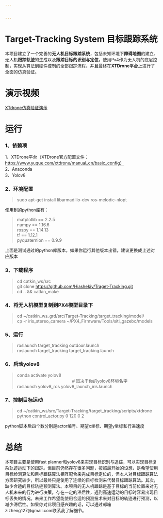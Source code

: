```yaml
---


---
```


<h1 id="target-tracking-system-目标跟踪系统"><span class="prefix"></span><span class="content">Target-Tracking System 目标跟踪系统</span><span class="suffix"></span></h1>
<p>本项目建立了一个完善的<strong>无人机目标跟踪系统</strong>，包括未知环境下<strong>障碍地图</strong>的建立、无人机<strong>跟踪轨迹</strong>的生成以及<strong>跟踪目标的识别与定位</strong>，使用Px4作为无人机的底层控制，实现从算法到硬件控制的全部跟踪流程，并且最终在<strong>XTDrone平台</strong>上进行了全面的仿真验证。</p>
<h1 id="演示视频"><span class="prefix"></span><span class="content">演示视频</span><span class="suffix"></span></h1>
<p><a href="https://youtu.be/Kgru534RLyE"> XTdrone仿真验证演示</a></p>
<h1 id="运行"><span class="prefix"></span><span class="content">运行</span><span class="suffix"></span></h1>
<h3 id="1、依赖项"><span class="prefix"></span><span class="content">1、依赖项</span><span class="suffix"></span></h3>
<p>1、XTDrone平台（XTDrone官方配置文件：<a href="https://www.yuque.com/xtdrone/manual_cn/basic_config%EF%BC%89">https://www.yuque.com/xtdrone/manual_cn/basic_config）</a><br>
2、Anaconda<br>
3、Yolov8</p>
<h3 id="2、环境配置"><span class="prefix"></span><span class="content">2、环境配置</span><span class="suffix"></span></h3>
<blockquote>
<p>sudo apt-get install libarmadillo-dev ros-melodic-nlopt</p>
</blockquote>
<p>使用到的python库有：</p>
<blockquote>
<p>matplotlib == 2.2.5<br>
numpy == 1.16.6<br>
rospy == 1.14.13<br>
tf == 1.12.1<br>
pyquaternion == 0.9.9</p>
</blockquote>
<p>上面是测试通过的python库版本，如果你运行其他版本出错，建议更换成上述对应版本</p>
<h3 id="3、下载程序"><span class="prefix"></span><span class="content">3、下载程序</span><span class="suffix"></span></h3>
<blockquote>
<p>cd catkin_ws/src<br>
git clone <a href="https://github.com/Hiashekiy/Traget-Tracking.git">https://github.com/Hiashekiy/Traget-Tracking.git</a><br>
cd .. &amp;&amp; catkin_make</p>
</blockquote>
<h3 id="4、将无人机模型复制到px4模型目录下"><span class="prefix"></span><span class="content">4、将无人机模型复制到PX4模型目录下</span><span class="suffix"></span></h3>
<blockquote>
<p>cd ~/catkin_ws_grd/src/Target-Tracking/target_tracking/model/<br>
cp -r iris_stereo_camera ~/PX4_Firmware/Tools/sitl_gazebo/models</p>
</blockquote>
<h3 id="5、运行"><span class="prefix"></span><span class="content">5、运行</span><span class="suffix"></span></h3>
<blockquote>
<p>roslaunch target_tracking outdoor.launch<br>
roslaunch target_tracking target_tracking.launch</p>
</blockquote>
<h3 id="6、启动yolov8"><span class="prefix"></span><span class="content">6、启动yolov8</span><span class="suffix"></span></h3>
<blockquote>
<p>conda activate yolov8  <span class="katex--inline"><span class="katex"><span class="katex-mathml"><math xmlns="http://www.w3.org/1998/Math/MathML"><semantics><mrow><mtext>&nbsp;&nbsp;&nbsp;&nbsp;&nbsp;&nbsp;&nbsp;&nbsp;&nbsp;&nbsp;&nbsp;&nbsp;&nbsp;&nbsp;&nbsp;&nbsp;&nbsp;&nbsp;&nbsp;&nbsp;&nbsp;&nbsp;&nbsp;&nbsp;&nbsp;&nbsp;&nbsp;&nbsp;&nbsp;&nbsp;&nbsp;&nbsp;&nbsp;&nbsp;&nbsp;&nbsp;&nbsp;&nbsp;&nbsp;&nbsp;&nbsp;&nbsp;&nbsp;&nbsp;&nbsp;</mtext></mrow><annotation encoding="application/x-tex">~~~~~~~~~~~~~~~~~~~~~~~~~~~~~~~~~~~~~~~~~~~~~</annotation></semantics></math></span><span class="katex-html" aria-hidden="true"><span class="base"><span class="strut" style="height: 0em;"></span><span class="mspace nobreak">&nbsp;</span><span class="mspace nobreak">&nbsp;</span><span class="mspace nobreak">&nbsp;</span><span class="mspace nobreak">&nbsp;</span><span class="mspace nobreak">&nbsp;</span><span class="mspace nobreak">&nbsp;</span><span class="mspace nobreak">&nbsp;</span><span class="mspace nobreak">&nbsp;</span><span class="mspace nobreak">&nbsp;</span><span class="mspace nobreak">&nbsp;</span><span class="mspace nobreak">&nbsp;</span><span class="mspace nobreak">&nbsp;</span><span class="mspace nobreak">&nbsp;</span><span class="mspace nobreak">&nbsp;</span><span class="mspace nobreak">&nbsp;</span><span class="mspace nobreak">&nbsp;</span><span class="mspace nobreak">&nbsp;</span><span class="mspace nobreak">&nbsp;</span><span class="mspace nobreak">&nbsp;</span><span class="mspace nobreak">&nbsp;</span><span class="mspace nobreak">&nbsp;</span><span class="mspace nobreak">&nbsp;</span><span class="mspace nobreak">&nbsp;</span><span class="mspace nobreak">&nbsp;</span><span class="mspace nobreak">&nbsp;</span><span class="mspace nobreak">&nbsp;</span><span class="mspace nobreak">&nbsp;</span><span class="mspace nobreak">&nbsp;</span><span class="mspace nobreak">&nbsp;</span><span class="mspace nobreak">&nbsp;</span><span class="mspace nobreak">&nbsp;</span><span class="mspace nobreak">&nbsp;</span><span class="mspace nobreak">&nbsp;</span><span class="mspace nobreak">&nbsp;</span><span class="mspace nobreak">&nbsp;</span><span class="mspace nobreak">&nbsp;</span><span class="mspace nobreak">&nbsp;</span><span class="mspace nobreak">&nbsp;</span><span class="mspace nobreak">&nbsp;</span><span class="mspace nobreak">&nbsp;</span><span class="mspace nobreak">&nbsp;</span><span class="mspace nobreak">&nbsp;</span><span class="mspace nobreak">&nbsp;</span><span class="mspace nobreak">&nbsp;</span><span class="mspace nobreak">&nbsp;</span></span></span></span></span> # 取决于你的yolov8环境名字<br>
roslaunch yolov8_ros yolov8_launch_iris.launch</p>
</blockquote>
<h3 id="7、控制目标运动"><span class="prefix"></span><span class="content">7、控制目标运动</span><span class="suffix"></span></h3>
<blockquote>
<p>cd ~/catkin_ws/src/Target-Tracking/target_tracking/scripts/xtdrone<br>
python  control_actor.py 0 120 0 2</p>
</blockquote>
<p>python脚本后四个数分别是actor编号、期望x坐标、期望y坐标和行进速度</p>
<h1 id="总结"><span class="prefix"></span><span class="content">总结</span><span class="suffix"></span></h1>
<p>本项目主要是使用fast planner和yolov8来实现目标识别与追踪，可以实现目标复杂轨迹运动下的跟踪。但目前仍然存在很多问题，按照最开始的设想，是希望使用目标检测算法和目标跟踪算法相互配合来完成目标定位的，但本人对目标跟踪算法方面研究较少，所以最终只是使用了连续的目标检测来代替目标跟踪算法。其次，缺少合适的目标轨迹预测算法。本项目的无人机跟踪是基于目标的当前位置来对无人机未来的行为进行决策，存在一定的滞后性，遇到高速运动的目标时容易出现目标丢失的情况。未来工作希望能使用合适的预测技术来对目标的轨迹进行预测，以减少滞后性。如果你对此项目感兴趣的话，可以通过邮箱zizheng127@gmail.com联系我了解细节。</p>

